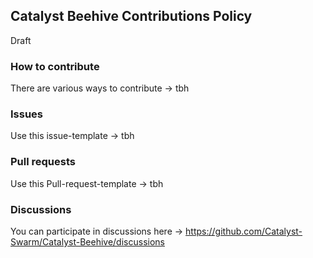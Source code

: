 ## Catalyst Beehive Contributions Policy

Draft

### How to contribute

There are various ways to contribute -> tbh

### Issues

Use this issue-template -> tbh

### Pull requests

Use this Pull-request-template -> tbh

### Discussions

You can participate in discussions here -> https://github.com/Catalyst-Swarm/Catalyst-Beehive/discussions

### 
